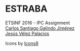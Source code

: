 # ESTRABA
ETSINF 2016 - IPC Assignment  
[Carlos Santiago Galindo Jiménez](https://github.com/kauron)  
[Jesús Vélez Palacios](https://github.com/baudlord)

Icons by [Icons8](https://icons8.com)
